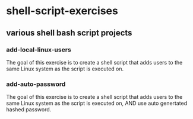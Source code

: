 # shell-script-exercises
## various shell bash script projects

### add-local-linux-users
The goal of this exercise is to create a shell script that adds users to the same Linux system as the
script is executed on.

### add-auto-password
The goal of this exercise is to create a shell script that adds users to the same Linux system as the
script is executed on, AND use auto genertated hashed password.
